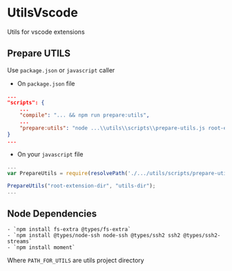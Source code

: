 # UtilsVscode
Utils for vscode extensions

## Prepare UTILS
Use `package.json` or `javascript` caller
- On `package.json` file
```json
...
"scripts": {
    ...
    "compile": "... && npm run prepare:utils",
    ...
    "prepare:utils": "node ...\\utils\\scripts\\prepare-utils.js root-extension-dir utils-dir --shell"
}
...
```
- On your `javascript` file

```js
...
var PrepareUtils = require(resolvePath('./.../utils/scripts/prepare-utils'));

PrepareUtils("root-extension-dir", "utils-dir");
...
```


## Node Dependencies
    - `npm install fs-extra @types/fs-extra`
    - `npm install @types/node-ssh node-ssh @types/ssh2 ssh2 @types/ssh2-streams`
    - `npm install moment`

Where `PATH_FOR_UTILS` are utils project directory
